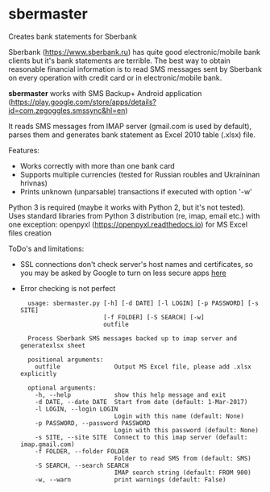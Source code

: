 # sbermaster
Creates bank statements for Sberbank

Sberbank (https://www.sberbank.ru) has quite good electronic/mobile bank clients but it's bank statements are terrible.
The best way to obtain reasonable financial information is to read SMS messages sent by Sberbank on every operation
with credit card or in electronic/mobile bank.

**sbermaster** works with SMS Backup+ Android application
(https://play.google.com/store/apps/details?id=com.zegoggles.smssync&hl=en)

It reads SMS messages from IMAP server (gmail.com is used by default), parses them and generates bank statement
as Excel 2010 table (.xlsx) file.

Features:
- Works correctly with more than one bank card
- Supports multiple currencies (tested for Russian roubles and Ukraininan hrivnas)
- Prints unknown (unparsable) transactions if executed with option '-w'

Python 3 is required (maybe it works with Python 2, but it's not tested).
Uses standard libraries from Python 3 distribution (re, imap, email etc.) with one exception: openpyxl (https://openpyxl.readthedocs.io) for MS Excel files creation

ToDo's and limitations:
- SSL connections don't check server's host names and certificates, 
so you may be asked by Google to turn on less secure apps [here](https://myaccount.google.com/lesssecureapps/)
- Error checking is not perfect


        usage: sbermaster.py [-h] [-d DATE] [-l LOGIN] [-p PASSWORD] [-s SITE]
                             [-f FOLDER] [-S SEARCH] [-w]
                             outfile
        
        Process Sberbank SMS messages backed up to imap server and generatexlsx sheet
        
        positional arguments:
          outfile               Output MS Excel file, please add .xlsx explicitly
        
        optional arguments:
          -h, --help            show this help message and exit
          -d DATE, --date DATE  Start from date (default: 1-Mar-2017)
          -l LOGIN, --login LOGIN
                                Login with this name (default: None)
          -p PASSWORD, --password PASSWORD
                                Login with this password (default: None)
          -s SITE, --site SITE  Connect to this imap server (default: imap.gmail.com)
          -f FOLDER, --folder FOLDER
                                Folder to read SMS from (default: SMS)
          -S SEARCH, --search SEARCH
                                IMAP search string (default: FROM 900)
          -w, --warn            print warnings (default: False)
